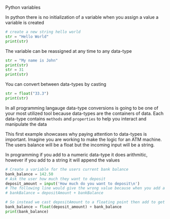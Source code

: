 Python variables

In python there is no initialization of a variable when you assign a value a variable is created

```python
# create a new string hello world
str = "Hello World"
print(str)
```

The variable can be reassigned at any time to any data-type

```python
str = "My name is John"
print(str)
str = 31
print(str)
```

You can convert between data-types by casting

```python
str = float("33.3")
print(str)
```

In all programming langauge data-type conversions is going to be one of your most utilized tool because data-types are the containers of data. Each data-type contains `methods` and `properties` to help you interact and manipulate the data

This first example showcases why paying attention to data-types is important. Imagine you are working to make the logic for an ATM machine. The users balance will be a float but the incoming input will be a string.

In programming if you add to a numeric data-type it does arithmitic, however if you add to a string it will append the values
```python
# Create a variable for the users current bank balance
bank_balance = 142.50
# Ask the user how much they want to deposit
deposit_amount = input('How much do you want to deposit\n')
# The following line would give the wrong value because when you add a string to a number it will turn the number into a string and append them
# bankBalance = depositAmount + bankBalance

# So instead we cast depositAmount to a floating point then add to get the arthemtic addition
bank_balance = float(deposit_amount) + bank_balance
print(bank_balance)
```